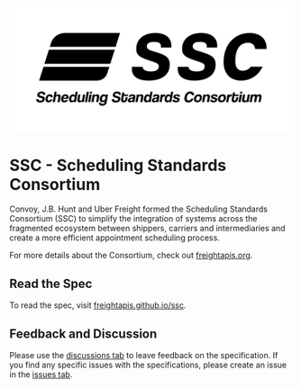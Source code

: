 ![SSC Logo](images/logos/SSC_logo.png)

# SSC - Scheduling Standards Consortium

Convoy, J.B. Hunt and Uber Freight formed the Scheduling Standards Consortium (SSC) to simplify the integration of systems across the fragmented ecosystem between shippers, carriers and intermediaries and create a more efficient appointment scheduling process.

For more details about the Consortium, check out [freightapis.org](https://www.freightapis.org/).

## Read the Spec

To read the spec, visit [freightapis.github.io/ssc](https://freightapis.github.io/ssc).

## Feedback and Discussion

Please use the [discussions tab](https://github.com/freightapis/ssc/discussions) to leave feedback on the specification. If you find any specific issues with the specifications, please create an issue in the [issues tab](https://github.com/freightapis/ssc/issues).
